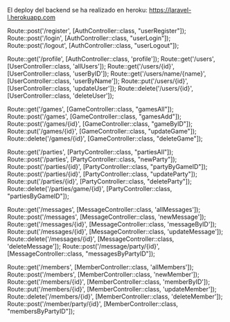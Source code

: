 

El deploy del backend se ha realizado en heroku: https://laravel-l.herokuapp.com


Route::post('/register', [AuthController::class, "userRegister"]);
Route::post('/login', [AuthController::class, "userLogin"]);
Route::post('/logout', [AuthController::class, "userLogout"]);



Route::get('/profile', [AuthController::class, 'profile']);
Route::get('/users', [UserController::class, 'allUsers']);
Route::get('/users/{id}', [UserController::class, 'userByID']);
Route::get('/users/name/{name}', [UserController::class, 'userByName']);
Route::put('/users/{id}', [UserController::class, 'updateUser']);
Route::delete('/users/{id}', [UserController::class, 'deleteUser']);




Route::get('/games', [GameController::class, "gamesAll"]);
Route::post('/games', [GameController::class, "gamesAdd"]);
Route::post('/games/{id}', [GameController::class, "gameByID"]);
Route::put('/games/{id}', [GameController::class, "updateGame"]);
Route::delete('/games/{id}', [GameController::class, "deleteGame"]);


Route::get('/parties', [PartyController::class, "partiesAll"]);
Route::post('/parties', [PartyController::class, "newParty"]);
Route::post('/parties/{id}', [PartyController::class, "partyByGameID"]);
Route::post('/parties/{id}', [PartyController::class, "updateParty"]);
Route::put('/parties/{id}', [PartyController::class, "deleteParty"]);
Route::delete('/parties/game/{id}', [PartyController::class, "partiesByGameID"]);


Route::get('/messages', [MessageController::class, 'allMessages']);
Route::post('/messages', [MessageController::class, 'newMessage']);
Route::get('/messages/{id}', [MessageController::class, 'messageByID']);
Route::put('/messages/{id}', [MessageController::class, 'updateMessage']);
Route::delete('/messages/{id}', [MessageController::class, 'deleteMessage']);
Route::post('/message/party/{id}', [MessageController::class, "messagesByPartyID"]);


Route::get('/members', [MemberController::class, 'allMembers']);
Route::post('/members', [MemberController::class, 'newMember']);
Route::get('/members/{id}', [MemberController::class, 'memberByID']);
Route::put('/members/{id}', [MemberController::class, 'updateMember']);
Route::delete('/members/{id}', [MemberController::class, 'deleteMember']);
Route::post('/member/party/{id}', [MemberController::class, "membersByPartyID"]);
